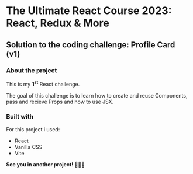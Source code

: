 # The Ultimate React Course 2023: React, Redux & More

## Solution to the coding challenge: Profile Card (v1)

### About the project

This is my <strong>1<sup>st</sup></strong> React challenge.

The goal of this challenge is to learn how to create and reuse Components, pass and recieve Props and how to use JSX.

### Built with

For this project i used:

- React
- Vanilla CSS
- Vite

**See you in another project!** 👋👩‍💻
